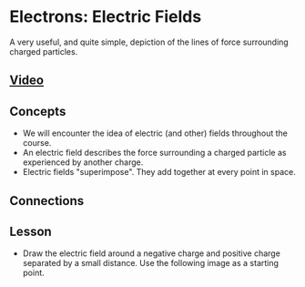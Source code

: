 # Electrons: Electric Fields
A very useful, and quite simple, depiction of the lines of force surrounding charged particles.

## [Video]()

## Concepts
- We will encounter the idea of electric (and other) fields throughout the course. 
- An electric field describes the force surrounding a charged particle as experienced by another charge.
- Electric fields "superimpose". They add together at every point in space.

## Connections

## Lesson

- Draw the electric field around a negative charge and positive charge separated by a small distance. Use the following image as a starting point.